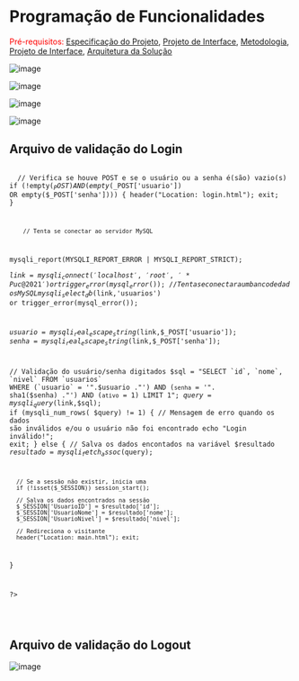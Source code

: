 # Programação de Funcionalidades

<span style="color:red">Pré-requisitos: <a href="2-Especificação do Projeto.md"> Especificação do Projeto</a></span>, <a href="3-Projeto de Interface.md"> Projeto de Interface</a>, <a href="4-Metodologia.md"> Metodologia</a>, <a href="3-Projeto de Interface.md"> Projeto de Interface</a>, <a href="5-Arquitetura da Solução.md"> Arquitetura da Solução</a>

![image](https://user-images.githubusercontent.com/91296105/138785342-fec4f375-c2c1-4da9-b87b-dce9a47c6238.png)

![image](https://user-images.githubusercontent.com/91296105/138785350-12aae596-288a-4935-b0b2-ff537fab471d.png)

![image](https://user-images.githubusercontent.com/91296105/138785363-025679f3-dd5b-4aa5-a95b-f1608e68d960.png)

![image](https://user-images.githubusercontent.com/91296105/138785382-fb6a8d4e-7262-4272-bcb8-83b8842cc9e7.png)





<H2> Arquivo de validação do Login </h2>
<code> 
  <?php

  // Verifica se houve POST e se o usuário ou a senha é(são) vazio(s)
  if (!empty($_POST) AND (empty($_POST['usuario']) OR empty($_POST['senha']))) {
      header("Location: login.html"); exit;
  }
  



        // Tenta se conectar ao servidor MySQL
  mysqli_report(MYSQLI_REPORT_ERROR | MYSQLI_REPORT_STRICT);     
  $link = mysqli_connect('localhost', 'root', '*Puc@2021') or trigger_error(mysql_error());
  // Tenta se conectar a um banco de dados MySQL
  mysqli_select_db($link,'usuarios') or trigger_error(mysql_error());

  $usuario = mysqli_real_escape_string($link,$_POST['usuario']);
  $senha = mysqli_real_escape_string($link,$_POST['senha']);


  
  // Validação do usuário/senha digitados
  $sql = "SELECT `id`, `nome`, `nivel` FROM `usuarios` WHERE (`usuario` = '".$usuario ."') AND (`senha` = '". sha1($senha) ."') AND (`ativo` = 1) LIMIT 1";
  $query = mysqli_query($link,$sql);
  if (mysqli_num_rows( $query) != 1) {
      // Mensagem de erro quando os dados são inválidos e/ou o usuário não foi encontrado
      echo "Login inválido!"; exit;
  } else {
      // Salva os dados encontados na variável $resultado
      $resultado = mysqli_fetch_assoc($query);
      
      // Se a sessão não existir, inicia uma
      if (!isset($_SESSION)) session_start();

      // Salva os dados encontrados na sessão
      $_SESSION['UsuarioID'] = $resultado['id'];
      $_SESSION['UsuarioNome'] = $resultado['nome'];
      $_SESSION['UsuarioNivel'] = $resultado['nivel'];

      // Redireciona o visitante
      header("Location: main.html"); exit;
  }


  ?>
  
  </code>



<h2> Arquivo de validação do Logout </h2>

![image](https://user-images.githubusercontent.com/91296105/138785439-b085a379-edd0-424c-ba40-2b11dded00a6.png)


